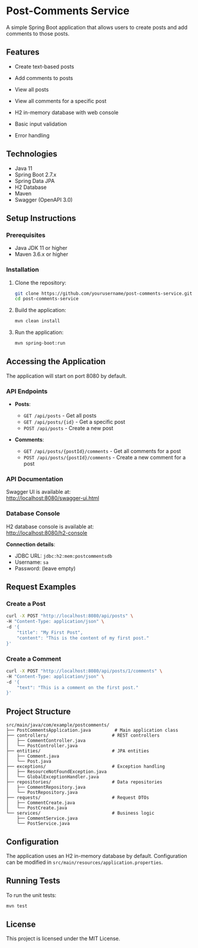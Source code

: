 # Post-Comments Service

A simple Spring Boot application that allows users to create posts and add comments to those posts.

## Features

- Create text-based posts
- Add comments to posts
- View all posts
- View all comments for a specific post

- H2 in-memory database with web console
- Basic input validation
- Error handling

## Technologies

- Java 11
- Spring Boot 2.7.x
- Spring Data JPA
- H2 Database
- Maven
- Swagger (OpenAPI 3.0)

## Setup Instructions

### Prerequisites

- Java JDK 11 or higher
- Maven 3.6.x or higher

### Installation

1. Clone the repository:
   ```bash
   git clone https://github.com/yourusername/post-comments-service.git
   cd post-comments-service
   ```

2. Build the application:
   ```bash
   mvn clean install
   ```

3. Run the application:
   ```bash
   mvn spring-boot:run
   ```

## Accessing the Application

The application will start on port 8080 by default.

### API Endpoints

- **Posts**:
  - `GET /api/posts` - Get all posts
  - `GET /api/posts/{id}` - Get a specific post
  - `POST /api/posts` - Create a new post

- **Comments**:
  - `GET /api/posts/{postId}/comments` - Get all comments for a post
  - `POST /api/posts/{postId}/comments` - Create a new comment for a post

### API Documentation

Swagger UI is available at:  
[http://localhost:8080/swagger-ui.html](http://localhost:8080/swagger-ui.html)

### Database Console

H2 database console is available at:  
[http://localhost:8080/h2-console](http://localhost:8080/h2-console)

**Connection details**:
- JDBC URL: `jdbc:h2:mem:postcommentsdb`
- Username: `sa`
- Password: (leave empty)

## Request Examples

### Create a Post
```bash
curl -X POST "http://localhost:8080/api/posts" \
-H "Content-Type: application/json" \
-d '{
    "title": "My First Post",
    "content": "This is the content of my first post."
}'
```

### Create a Comment
```bash
curl -X POST "http://localhost:8080/api/posts/1/comments" \
-H "Content-Type: application/json" \
-d '{
    "text": "This is a comment on the first post."
}'
```

## Project Structure

```
src/main/java/com/example/postcomments/
├── PostCommentsApplication.java         # Main application class
├── controllers/                        # REST controllers
│   ├── CommentController.java
│   └── PostController.java
├── entities/                           # JPA entities
│   ├── Comment.java
│   └── Post.java
├── exceptions/                         # Exception handling
│   ├── ResourceNotFoundException.java
│   └── GlobalExceptionHandler.java
├── repositories/                       # Data repositories
│   ├── CommentRepository.java
│   └── PostRepository.java
├── requests/                           # Request DTOs
│   ├── CommentCreate.java
│   └── PostCreate.java
└── services/                           # Business logic
    ├── CommentService.java
    └── PostService.java
```

## Configuration

The application uses an H2 in-memory database by default. Configuration can be modified in `src/main/resources/application.properties`.

## Running Tests

To run the unit tests:
```bash
mvn test
```

## License

This project is licensed under the MIT License.
